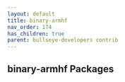 ```yaml
---
layout: default
title: binary-armhf
nav_order: 174
has_children: true
parent: bullseye-developers contrib
---
```


## binary-armhf Packages
